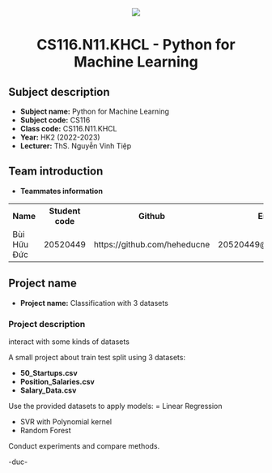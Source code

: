 <p align="center">
   <a href="https://www.uit.edu.vn/">
      <img src="https://i.imgur.com/WmMnSRt.png" border="none">
   </a>
</p>
<h1 align="center">
    CS116.N11.KHCL - Python for Machine Learning
</h1>

<h2>
   Subject description
</h2>

- **Subject name:** Python for Machine Learning
- **Subject code:** CS116
- **Class code:** CS116.N11.KHCL
- **Year:** HK2 (2022-2023)
- **Lecturer:** ThS. Nguyễn Vinh Tiệp

<h2>
   Team introduction
</h2>

- **Teammates information** 

<table align="center">
      <tr>
       <th>Name</th>
       <th>Student code</th>
       <th>Github</th>
       <th>Email</th>
      </tr>
      <tr>
       <td>Bùi Hữu Đức</td>
       <td>20520449</td>
       <td> https://github.com/heheducne</td>
       <td>20520449@gm.uit.edu.vn</td>  
      </tr>
</table>


<h2>
  Project name 
</h2>

- **Project name:** Classification with 3 datasets

<h3>
  Project description
</h3>

interact with some kinds of datasets

A small project about train test split using 3 datasets:
- **50_Startups.csv** 
- **Position_Salaries.csv**
- **Salary_Data.csv** 

Use the provided datasets to apply models: 
= Linear Regression
- SVR with Polynomial kernel
- Random Forest

Conduct experiments and compare methods.

-duc-
